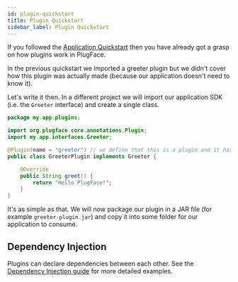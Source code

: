 ```yaml
---
id: plugin-quickstart
title: Plugin Quickstart
sidebar_label: Plugin Quickstart
---
```


If you followed the [Application Quickstart](application-quickstart.md) then you have already got a grasp on how plugins work in PlugFace.

In the previous quickstart we imported a greeter plugin but we didn't cover how this plugin was actually made (because our application doesn't need to know it).

Let's write it then. In a different project we will import our application SDK (i.e. the `Greeter` interface) and create a single class.

```java
package my.app.plugins;

import org.plugface.core.annotations.Plugin;
import my.app.interfaces.Greeter;

@Plugin(name = "greeter") // we define that this is a plugin and it has the name "greeter"
public class GreeterPlugin implements Greeter {

    @Override
    public String greet() {
        return "Hello PlugFace!";
    }
}
```

It's as simple as that. We will now package our plugin in a JAR file (for example `greeter-plugin.jar`) and copy it into some folder for our application to consume.

## Dependency Injection

Plugins can declare dependencies between each other. See the [Dependency Injection guide](dependency-injection.md) for more detailed examples.